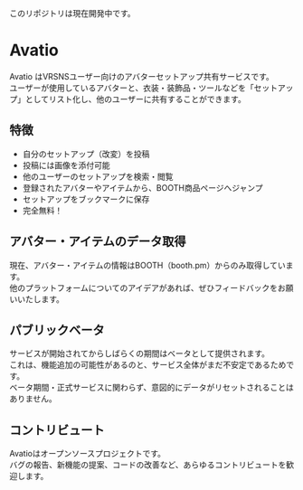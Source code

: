 このリポジトリは現在開発中です。

# Avatio

Avatio はVRSNSユーザー向けのアバターセットアップ共有サービスです。<br>
ユーザーが使用しているアバターと、衣装・装飾品・ツールなどを「セットアップ」としてリスト化し、他のユーザーに共有することができます。

## 特徴

- 自分のセットアップ（改変）を投稿
- 投稿には画像を添付可能
- 他のユーザーのセットアップを検索・閲覧
- 登録されたアバターやアイテムから、BOOTH商品ページへジャンプ
- セットアップをブックマークに保存
- 完全無料！

## アバター・アイテムのデータ取得

現在、アバター・アイテムの情報はBOOTH（booth.pm）からのみ取得しています。<br>
他のプラットフォームについてのアイデアがあれば、ぜひフィードバックをお願いいたします。

## パブリックベータ

サービスが開始されてからしばらくの期間はベータとして提供されます。<br>
これは、機能追加の可能性があるのと、サービス全体がまだ不安定であるためです。<br>
ベータ期間・正式サービスに関わらず、意図的にデータがリセットされることはありません。

## コントリビュート

Avatioはオープンソースプロジェクトです。<br>
バグの報告、新機能の提案、コードの改善など、あらゆるコントリビュートを歓迎します。
